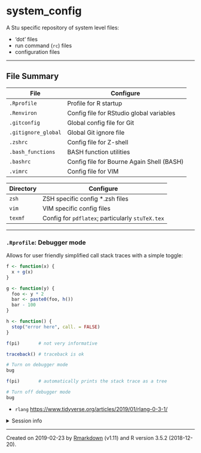 
<!-- README.md is generated from README.Rmd. Please edit that file -->

# system\_config

A Stu specific repository of system level files:

  - ‘dot’ files
  - run command (`rc`) files
  - configuration files

-----

## File Summary

| File                | Configure                                 |
| ------------------- | ----------------------------------------- |
| `.Rprofile`         | Profile for R startup                     |
| `.Renviron`         | Config file for RStudio global variables  |
| `.gitconfig`        | Global config file for Git                |
| `.gitignore_global` | Global Git ignore file                    |
| `.zshrc`            | Config file for Z-shell                   |
| `.bash_functions`   | BASH function utilities                   |
| `.bashrc`           | Config file for Bourne Again Shell (BASH) |
| `.vimrc`            | Config file for VIM                       |

| Directory | Configure                                        |
| --------- | ------------------------------------------------ |
| `zsh`     | ZSH specific config \*.zsh files                 |
| `vim`     | VIM specific config files                        |
| `texmf`   | Config for `pdflatex`; particularly `stuTeX.tex` |

-----

### `.Rprofile`: Debugger mode

Allows for user friendly simplified call stack traces with a simple
toggle:

``` r
f <- function(x) {
  x + g(x)
}

g <- function(y) {
  foo <- y * 2
  bar <- paste0(foo, h())
  bar - 100
}

h <- function() {
  stop("error here", call. = FALSE)
}

f(pi)       # not very informative

traceback() # traceback is ok

# Turn on debugger mode
bug

f(pi)       # automatically prints the stack trace as a tree

# Turn off debugger mode
bug
```

  - `rlang` <https://www.tidyverse.org/articles/2019/01/rlang-0-3-1/>

<details>

<summary>Session info</summary>

``` r
session_info()
#> ─ Session info ──────────────────────────────────────────────────────────
#>  setting  value                       
#>  version  R version 3.5.2 (2018-12-20)
#>  os       macOS Mojave 10.14.3        
#>  system   x86_64, darwin15.6.0        
#>  ui       X11                         
#>  language (EN)                        
#>  collate  en_US.UTF-8                 
#>  ctype    en_US.UTF-8                 
#>  tz       America/Denver              
#>  date     2019-02-23                  
#> 
#> ─ Packages ──────────────────────────────────────────────────────────────
#>  package     * version date       lib source        
#>  assertthat    0.2.0   2017-04-11 [1] CRAN (R 3.5.0)
#>  backports     1.1.3   2018-12-14 [1] CRAN (R 3.5.0)
#>  callr         3.1.1   2018-12-21 [1] CRAN (R 3.5.0)
#>  cli           1.0.1   2018-09-25 [1] CRAN (R 3.5.0)
#>  crayon        1.3.4   2017-09-16 [1] CRAN (R 3.5.0)
#>  desc          1.2.0   2018-05-01 [1] CRAN (R 3.5.0)
#>  devtools    * 2.0.1   2018-10-26 [1] CRAN (R 3.5.1)
#>  digest        0.6.18  2018-10-10 [1] CRAN (R 3.5.0)
#>  evaluate      0.13    2019-02-12 [1] CRAN (R 3.5.2)
#>  fs            1.2.6   2018-08-23 [1] CRAN (R 3.5.0)
#>  glue          1.3.0   2018-07-17 [1] CRAN (R 3.5.0)
#>  htmltools     0.3.6   2017-04-28 [1] CRAN (R 3.5.0)
#>  knitr         1.21    2018-12-10 [1] CRAN (R 3.5.1)
#>  magrittr      1.5     2014-11-22 [1] CRAN (R 3.5.0)
#>  memoise       1.1.0   2017-04-21 [1] CRAN (R 3.5.0)
#>  pkgbuild      1.0.2   2018-10-16 [1] CRAN (R 3.5.0)
#>  pkgload       1.0.2   2018-10-29 [1] CRAN (R 3.5.0)
#>  prettyunits   1.0.2   2015-07-13 [1] CRAN (R 3.5.0)
#>  processx      3.2.1   2018-12-05 [1] CRAN (R 3.5.0)
#>  ps            1.3.0   2018-12-21 [1] CRAN (R 3.5.0)
#>  R6            2.4.0   2019-02-14 [1] CRAN (R 3.5.2)
#>  Rcpp          1.0.0   2018-11-07 [1] CRAN (R 3.5.0)
#>  remotes       2.0.2   2018-10-30 [1] CRAN (R 3.5.0)
#>  rlang         0.3.1   2019-01-08 [1] CRAN (R 3.5.2)
#>  rmarkdown     1.11    2018-12-08 [1] CRAN (R 3.5.0)
#>  rprojroot     1.3-2   2018-01-03 [1] CRAN (R 3.5.0)
#>  sessioninfo   1.1.1   2018-11-05 [1] CRAN (R 3.5.0)
#>  stringi       1.3.1   2019-02-13 [1] CRAN (R 3.5.2)
#>  stringr       1.4.0   2019-02-10 [1] CRAN (R 3.5.2)
#>  testthat      2.0.1   2018-10-13 [1] CRAN (R 3.5.0)
#>  usethis     * 1.4.0   2018-08-14 [1] CRAN (R 3.5.0)
#>  withr         2.1.2   2018-03-15 [1] CRAN (R 3.5.0)
#>  xfun          0.5     2019-02-20 [1] CRAN (R 3.5.2)
#>  yaml          2.2.0   2018-07-25 [1] CRAN (R 3.5.0)
#> 
#> [1] /Users/sfield/r_libs
#> [2] /Library/Frameworks/R.framework/Versions/3.5/Resources/library
```

</details>

-----

Created on 2019-02-23 by
[Rmarkdown](https://github.com/rstudio/rmarkdown) (v1.11) and R version
3.5.2 (2018-12-20).
